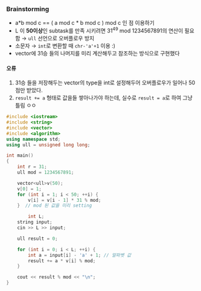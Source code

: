 ### Brainstorming
- a*b mod c == ( a mod c * b mod c ) mod c 인 점 이용하기
- L 이 **50이상**인 subtask를 만족 시키려면 $31^{49}$ mod 1234567891의 연산이 필요함
  &rarr; `ull` 선언으로 오버플로우 방지
- 소문자 &rarr; `int`로 변환할 때 `chr-'a'+1` 이용 :)
- vector에 31승 들의 나머지를 미리 계산해두고 참조하는 방식으로 구현했다

#### 오류
1. 31승 들을 저장해두는 vector의 type을 int로 설정해두어 오버플로우가 일어나 50점만 받았다.
2. `result += a` 형태로 값을들 쌓아나가야 하는데, 실수로 `result = a`로 하여 그냥 틀림 ㅇㅇ


```cpp
#include <iostream>
#include <string>
#include <vector>
#include <algorithm>
using namespace std;
using ull = unsigned long long;

int main()
{
    int r = 31;
    ull mod = 1234567891;

    vector<ull>v(50);
    v[0] = 1;
    for (int i = 1; i < 50; ++i) {
        v[i] = v[i - 1] * 31 % mod;
    }  // mod 된 값을 미리 setting

        int L;
    string input;
    cin >> L >> input;

    ull result = 0;

    for (int i = 0; i < L; ++i) {
        int a = input[i] - 'a' + 1; // 알파벳 값
        result += a * v[i] % mod;
    }

    cout << result % mod << "\n";
}
```


